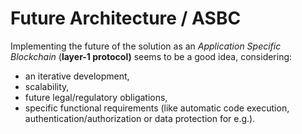 # Future Architecture / ASBC

Implementing the future of the solution as an _Application Specific Blockchain_ (**layer-1 protocol)** seems to be a good idea, considering:

* an iterative development,
* scalability,
* future legal/regulatory obligations,
* specific functional requirements (like automatic code execution, authentication/authorization or data protection for e.g.).
